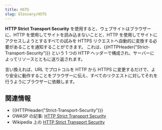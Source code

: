```yaml
---
title: HSTS
slug: Glossary/HSTS
---
```


**HTTP Strict Transport Security** を使用すると、ウェブサイトはブラウザーに、HTTP を使用してサイトを読み込まないことと、HTTP を使用してサイトにアクセスしようとするすべての試みを HTTPS リクエストへ自動的に変換する必要があることを通知することができます。 これは、{{HTTPHeader("Strict-Transport-Security")}} という 1 つの HTTP ヘッダーで構成され、サーバーによってリソースとともに送り返されます。

言い換えれば、URL でプロトコルを HTTP から HTTPS に変更するだけで、より安全に動作することをブラウザーに伝え、すべてのリクエストに対してそれを行うようにブラウザーに依頼します。

## 関連情報

- {{HTTPHeader("Strict-Transport-Security")}}
- OWASP の記事: [HTTP Strict Transport Security](https://www.owasp.org/index.php/HTTP_Strict_Transport_Security)
- Wikipedia 上の [HTTP Strict Transport Security](https://ja.wikipedia.org/wiki/HTTP_Strict_Transport_Security)
